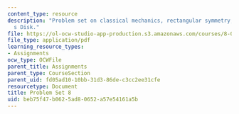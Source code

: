 ```yaml
---
content_type: resource
description: "Problem set on classical mechanics, rectangular symmetry, and Euler\u2019\
  s Disk."
file: https://ol-ocw-studio-app-production.s3.amazonaws.com/courses/8-012-physics-i-classical-mechanics-fall-2008/beb75f47b0625ad80652a57e54161a5b_ps8.pdf
file_type: application/pdf
learning_resource_types:
- Assignments
ocw_type: OCWFile
parent_title: Assignments
parent_type: CourseSection
parent_uid: fd05ad10-10bb-31d3-86de-c3cc2ee31cfe
resourcetype: Document
title: Problem Set 8
uid: beb75f47-b062-5ad8-0652-a57e54161a5b
---
```

